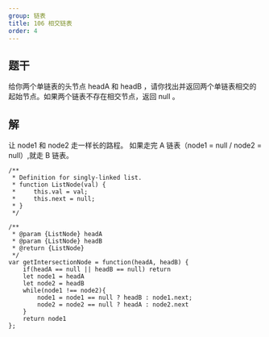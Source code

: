 ```yaml
---
group: 链表
title: 106 相交链表
order: 4
---
```


## 题干

给你两个单链表的头节点 headA 和 headB ，请你找出并返回两个单链表相交的起始节点。如果两个链表不存在相交节点，返回 null 。

## 解

让 node1 和 node2 走一样长的路程。
如果走完 A 链表（node1 = null / node2 = null）,就走 B 链表。

```JS
/**
 * Definition for singly-linked list.
 * function ListNode(val) {
 *     this.val = val;
 *     this.next = null;
 * }
 */

/**
 * @param {ListNode} headA
 * @param {ListNode} headB
 * @return {ListNode}
 */
var getIntersectionNode = function(headA, headB) {
    if(headA == null || headB == null) return
    let node1 = headA
    let node2 = headB
    while(node1 !== node2){
        node1 = node1 == null ? headB : node1.next;
        node2 = node2 == null ? headA : node2.next
    }
    return node1
};
```
